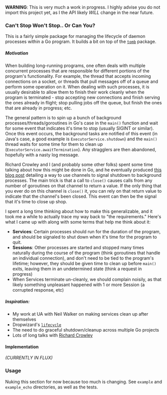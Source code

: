 **WARNING**: This is very much a work in progress. I highly advise you do not
import this project yet, as I the API likely _WILL_ change in the near future.

### Can't Stop Won't Stop.. Or Can You?

This is a fairly simple package for managing the lifecycle of daemon processes
within a Go program. It builds a bit on top of the [`tomb`](http://launchpad.net/tomb) package.

##### Motivation

When building long-running programs, one often deals with  multiple concurrent
processes that are responsible for different portions of the program's
functionality. For example, the thread that accepts incoming connections on a
socket, or threads that pull messages off of a queue and perform some operation
on it. When dealing with such processes, it is usually desirable to allow them
to finish their work cleanly when the program is terminated - stop accepting new
connections and finish serving the ones already in flight; stop pulling jobs off
the queue, but finish the ones that are already in progress; etc.

The general pattern is to spin up a bunch of background processes/threads/goroutines in
Go's case in the `main()` function and  wait for some event that indicates it's time
to stop (usually SIGINT or similar). Once this event occurs, the background
tasks are notified of this event (in Java's case, a good example is
`ExecutorService.shutdown`) and the `main()` thread waits for some time for them
to clean up (`ExecutorService.awaitTermination`). Any stragglers are then
abandoned, hopefully with a nasty log message.

Richard Crowley and I (and probably some other folks) spent some time talking
about how this might be done in Go, and he eventually produced [this blog
post](http://rcrowley.org/articles/golang-graceful-stop.html) detailing a way to
use channels to signal shutdown to background processes. The main trick is that
a call to `close()` causes calls from any number of goroutines on that channel
to return a value. If the only thing that you ever do on this channel is
`close()` it, you can rely on that return value to indicate that the channel's
been closed. This event can then be the signal that it's time to close up shop.

I spent a long time thinking about how to make this generalizable, and it took
me a while to actually trace my way back to "the requirements." Here's what I
came up with along with some terms that help me think about it:

* **Services**: Certain processes should run for the duration of the program, and should be
signaled to shut down when it's time for the program to quit.
* **Sessions**: Other processes are started and stopped many times naturally during the course of
the program (think goroutines that handle an individual connection), and don't
need to be tied to the program's lifetime; however, they should be given time to
clean up before `main()` exits, leaving them in an undetermined state (think a
request in progress)
* When Services terminate un-cleanly, we should complain noisily, as that
likely something unpleasant happened with 1 or more Session (a corrupted
response, etc)

##### Inspiration:

* My work at UA with Neil Walker on making services clean up after themselves
* Dropwizard's [`lifecycle`](https://github.com/codahale/dropwizard/tree/master/dropwizard-lifecycle/src/main/java/com/codahale/dropwizard/lifecycle)
* The need to do graceful shutdown/cleanup across multiple Go projects
* Lots of long talks with [Richard Crowley](http://rcrowley.org/articles/golang-graceful-stop.html)

#### Implementation

*(CURRENTLY IN FLUX)*

### Usage

Nuking this section for now because too much is changing. See `example` and
`example_echo` directories, as well as the tests.
